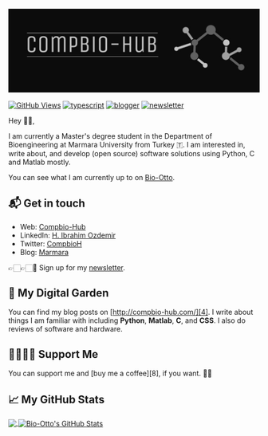 [![Bio-Otto](https://github.com/Bio-Otto/Example_MD_Scripts/blob/master/1500x500.jpg)][1]

[![GitHub Views](https://komarev.com/ghpvc/?username=Bio-Otto&color=FAC151)][1]
[![typescript](https://img.shields.io/badge/TypeScript-Fan-FAC151.svg?logo=typescript&logoWidth=20)](https://github.com/Bio-Otto)
[![blogger](https://img.shields.io/badge/Blogger-Follow%20Me-FAC151.svg?logo=hashnode&logoWidth=20)][4]
[![newsletter](https://img.shields.io/badge/Newsletter-subscribe-%23FAC151.svg?logo=gmail&logoWidth=20)][5]

Hey 👋🏻,

I am currently a Master's degree student in the Department of Bioengineering at Marmara University from Turkey 🇹. I am interested in, write about, and develop (open source) software solutions using Python, C and Matlab mostly.

You can see what I am currently up to on [Bio-Otto][6].

## 📬 Get in touch

- Web: [Compbio-Hub][4]
- LinkedIn: [H. Ibrahim Ozdemir][2]
- Twitter: [CompbioH][3]
- Blog: [Marmara][6]


👉🏻👉🏻📧 Sign up for my [newsletter][5].

## 🌳 My Digital Garden

You can find my blog posts on [http://compbio-hub.com/][4]. I write about things I
am familiar with including **Python**, **Matlab**, **C**, and
**CSS**. I also do reviews of software and hardware.

## 🤜🏻🤛🏻 Support Me

You can support me and [buy me a coffee][8], if you want. 🙏🏻


## &#x1f4c8; My GitHub Stats

<a href="https://github.com/Bio-Otto/Bio-Otto">
  <img align="center" src="https://github-readme-stats.vercel.app/api/top-langs/?username=Bio-Otto&hide=java,html&title_color=000000&text_color=000000" />
</a>

<a href="https://github.com/Bio-Otto/Bio-Otto">
  <img align="center" src="https://github-readme-stats.vercel.app/api?username=Bio-Otto&show_icons=true&line_height=27&count_private=true&title_color=000000&text_color=000000&icon_color=FAC051" alt="Bio-Otto's GitHub Stats" />
</a>

[1]: https://Bio-Otto.me/?utm_source=github.com&utm_medium=gh-profile-Bio-Otto&utm_campaign=Bio-Otto
[2]: https://www.linkedin.com/in/halil-ibrahim-%C3%B6zdemir-951197b9/
[3]: https://twitter.com/CompbioH
[4]: http://compbio-hub.com/
[5]: https://newsletter.Bio-Otto.me?utm_source=github.com&utm_medium=gh-profile-Bio-Otto&utm_campaign=Bio-Otto
[6]: http://compbio.bioe.eng.marmara.edu.tr/group-members/halil-ibrahim-ozdemir
